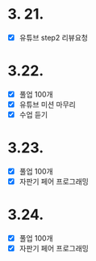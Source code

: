 # 3. 21.

- [x] 유튜브 step2 리뷰요청

# 3.22.

- [x] 풀업 100개
- [x] 유튜브 미션 마무리
- [x] 수업 듣기

# 3.23.

- [x] 풀업 100개
- [x] 자판기 페어 프로그래밍

# 3.24.

- [x] 풀업 100개
- [x] 자판기 페어 프로그래밍
